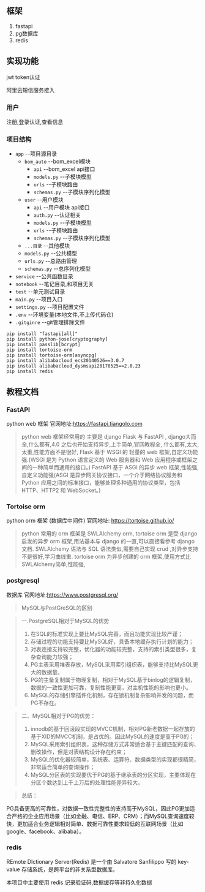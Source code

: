 ## 框架

1. fastapi
2. pg数据库
3. redis

## 实现功能

jwt token认证

阿里云短信服务接入

### 用户

注册,登录认证,查看信息

### 项目结构

* `app`  --项目源目录
    * `bom_auto` --bom_excel模块
        * `api` --bom_excel api接口
        * `models.py` --子模块模型
        * `urls` --子模块路由
        * `schemas.py` --子模块序列化模型
    * `user` --用户模块
        * `api` --用户模块 api接口
        * `auth.py` --认证相关
        * `models.py` --子模块模型
        * `urls` --子模块路由
        * `schemas.py` --子模块序列化模型
    * `...目录` --其他模块
    * `models.py` --公共模型
    * `urls.py` --总路由管理
    * `schemas.py` --总序列化模型
* `service` --公共函数目录
* `notebook` --笔记目录,和项目无关
* `test` --单元测试目录
* `main.py` --项目入口
* `settings.py` --项目配置文件
* `.env` --环境变量(本地文件,不上传代码仓)
* `.gitginre` --git管理排除文件

```shell
pip install "fastapi[all]"
pip install python-jose[cryptography]
pip install passlib[bcrypt]
pip install tortoise-orm
pip install tortoise-orm[asyncpg]
pip install alibabacloud_ecs20140526==3.0.7
pip install alibabacloud_dysmsapi20170525==2.0.23
pip install redis
```

## 教程文档

### FastAPI

python web 框架
官网地址:https://fastapi.tiangolo.com

> python web 框架经常用的 主要是 django Flask 与 FastAPI ,
> django大而全,什么都有,4.0 之后也开始支持异步,上手简单,官网教程全, 什么都有,太大,太重,性能方面不是很好,
> Flask 基于 WSGI 的 轻量的 web 框架,自定义功能强.(WSGI 是为 Python 语言定义的 Web 服务器和 Web
> 应用程序或框架之间的一种简单而通用的接口。)
> FastAPI 基于 ASGI 的异步 web 框架,性能强,自定义功能强(ASGI 是异步网关协议接口，一个介于网络协议服务和 Python
> 应用之间的标准接口，能够处理多种通用的协议类型，包括 HTTP、HTTP2 和 WebSocket。)

### Tortoise orm

python orm 框架 (数据库中间件)
官网地址: https://tortoise.github.io/
> python 常用的 orm 框架是 SWLAlchemy orm, tortoise orm 是受 django 启发的异步 orm 框架,用法基本与 django 的一直,可以直接看参考
> django 文档.
> SWLAlchemy 语法与 SQL 语法类似,需要自己实现 crud ,对异步支持不是很好,学习曲线重.
> tortoise orm 为异步创建的 orm 框架,使用方式比SWLAlchemy简单,性能强,

### postgresql

数据库
官网地址:https://www.postgresql.org/
> MySQL与PostGreSQL的区别

> 一.PostgreSQL相对于MySQL的优势
> 1. 在SQL的标准实现上要比MySQL完善，而且功能实现比较严谨；
> 2. 存储过程的功能支持要比MySQL好，具备本地缓存执行计划的能力；
> 3. 对表连接支持较完整，优化器的功能较完整，支持的索引类型很多，复杂查询能力较强；
> 4. PG主表采用堆表存放，MySQL采用索引组织表，能够支持比MySQL更大的数据量。
> 5. PG的主备复制属于物理复制，相对于MySQL基于binlog的逻辑复制，数据的一致性更加可靠，复制性能更高，对主机性能的影响也更小。
> 6. MySQL的存储引擎插件化机制，存在锁机制复杂影响并发的问题，而PG不存在。

> 二、MySQL相对于PG的优势：
> 1. innodb的基于回滚段实现的MVCC机制，相对PG新老数据一起存放的基于XID的MVCC机制，是占优的。因此MySQL的速度是高于PG的；
> 2. MySQL采用索引组织表，这种存储方式非常适合基于主键匹配的查询、删改操作，但是对表结构设计存在约束；
> 3. MySQL的优化器较简单，系统表、运算符、数据类型的实现都很精简，非常适合简单的查询操作；
> 4. MySQL分区表的实现要优于PG的基于继承表的分区实现，主要体现在分区个数达到上千上万后的处理性能差异较大。

> 总结：
>
PG具备更高的可靠性，对数据一致性完整性的支持高于MySQL，因此PG更加适合严格的企业应用场景（比如金融、电信、ERP、CRM）；而MySQL查询速度较快，更加适合业务逻辑相对简单、数据可靠性要求较低的互联网场景（比如google、facebook、alibaba）。

### redis

REmote DIctionary Server(Redis) 是一个由 Salvatore Sanfilippo 写的 key-value 存储系统，是跨平台的非关系型数据库。

本项目中主要使用 redis 记录验证码,数据缓存等非持久化数据